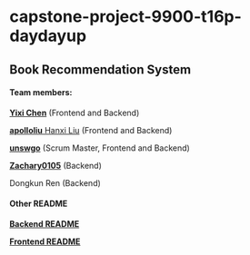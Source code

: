 # capstone-project-9900-t16p-daydayup

## Book Recommendation System

#### Team members:

[**Yixi Chen**](https://github.com/Yixi-UNSW) (Frontend and Backend)

[**apolloliu** Hanxi Liu](https://github.com/apolloliu) (Frontend and Backend)

[**unswgo**](https://github.com/unswgo) (Scrum Master, Frontend and Backend)

[**Zachary0105**](https://github.com/Zachary0105) (Backend)

Dongkun Ren (Backend)



#### Other README

[**Backend README**](https://github.com/unsw-cse-comp3900-9900-22T1/capstone-project-9900-t16p-daydayup/blob/dev/backend/README.md)

[**Frontend README**](https://github.com/unsw-cse-comp3900-9900-22T1/capstone-project-9900-t16p-daydayup/blob/dev/frontend/README.md )



